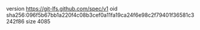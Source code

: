 version https://git-lfs.github.com/spec/v1
oid sha256:096f5b67bb1a220f4c08b3cef0a11fa19ca24f6e98c2f79401f36581c3242f86
size 4085
